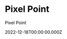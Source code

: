---
title: Pixel Point
github: https://github.com/pixel-point/pixelpoint-website
demo: https://pixelpoint.io/
author: Pixel Point
author_link: https://github.com/pixel-point
date: 2022-12-18T00:00:00.000Z
description: Design and development of JAMStack-based marketing websites.
ssg:
  - Gatsby
css:
  - Tailwind
cms:
  - Markdown
category:
  - Business
draft: false
publish_date: '2022-02-07T15:57:48Z'
update_date: '2022-12-23T06:24:35Z'
github_star: 24
github_fork: 3
---